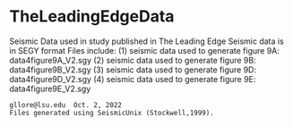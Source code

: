 # TheLeadingEdgeData
Seismic Data used in study published in The Leading Edge
Seismic data is in SEGY format
Files include:
(1) seismic data used to generate figure 9A:
    data4figure9A_V2.sgy
(2) seismic data used to generate figure 9B:
    data4figure9B_V2.sgy
(3) seismic data used to generate figure 9D:
    data4figure9D_V2.sgy
(4) seismic data used to generate figure 9E:
    data4figure9E_V2.sgy
    
    
    gllore@lsu.edu  Oct. 2, 2022
    Files generated using SeismicUnix (Stockwell,1999).
